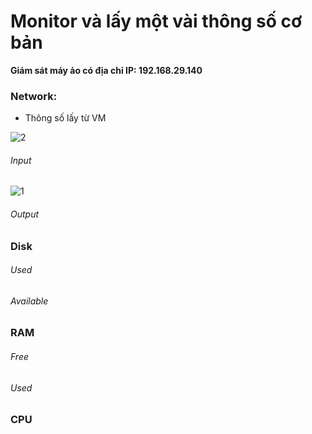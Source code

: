 # Monitor và lấy một vài thông số cơ bản 

**Giám sát máy ảo có địa chỉ IP: 192.168.29.140**

### Network: 
- Thông số lấy từ VM 

![2]()

###### Input

![1](2021-05-19_17-35-48.png)

###### Output



### Disk 

###### Used

###### Available


### RAM

###### Free

###### Used

### CPU
